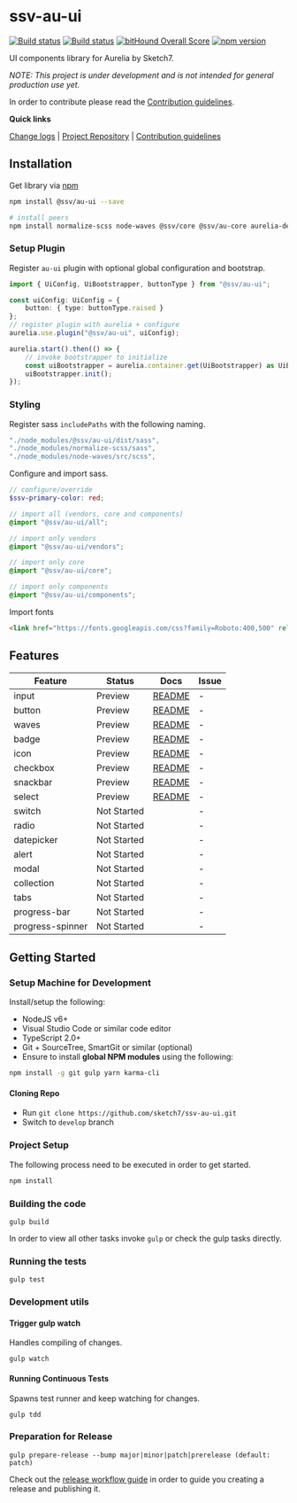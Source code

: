[projectUri]: https://github.com/sketch7/ssv-au-ui
[projectGit]: https://github.com/sketch7/ssv-au-ui.git
[changeLog]: ./doc/CHANGELOG.md

[contribWiki]: ./doc/CONTRIBUTION.md
[releaseWorkflowWiki]: ./doc/RELEASE-WORKFLOW.md

[npm]: https://www.npmjs.com

# ssv-au-ui
[![Build status](https://ci.appveyor.com/api/projects/status/2e0an5hvxtfs08mf?svg=true)](https://ci.appveyor.com/project/chiko/ssv-au-ui)
[![Build status](https://ci.appveyor.com/api/projects/status/2e0an5hvxtfs08mf/branch/master?svg=true)](https://ci.appveyor.com/project/chiko/ssv-au-ui/branch/master)
[![bitHound Overall Score](https://www.bithound.io/github/sketch7/ssv-au-ui/badges/score.svg)](https://www.bithound.io/github/sketch7/ssv-au-ui)
[![npm version](https://badge.fury.io/js/%40ssv%2Fau-ui.svg)](https://badge.fury.io/js/%40ssv%2Fau-ui)

UI components library for Aurelia by Sketch7.

*NOTE: This project is under development and is not intended for general production use yet.*

In order to contribute please read the [Contribution guidelines][contribWiki].

**Quick links**

[Change logs][changeLog] | [Project Repository][projectUri] | [Contribution guidelines][contribWiki]

## Installation

Get library via [npm]
```bash
npm install @ssv/au-ui --save

# install peers
npm install normalize-scss node-waves @ssv/core @ssv/au-core aurelia-dependency-injection aurelia-logging --save

```

### Setup Plugin
Register `au-ui` plugin with optional global configuration and bootstrap.

```ts
import { UiConfig, UiBootstrapper, buttonType } from "@ssv/au-ui";

const uiConfig: UiConfig = {
    button: { type: buttonType.raised }
};
// register plugin with aurelia + configure
aurelia.use.plugin("@ssv/au-ui", uiConfig);

aurelia.start().then(() => {
    // invoke bootstrapper to initialize
    const uiBootstrapper = aurelia.container.get(UiBootstrapper) as UiBootstrapper;
    uiBootstrapper.init();
});
```

### Styling

Register sass `includePaths` with the following naming.

```js
"./node_modules/@ssv/au-ui/dist/sass",
"./node_modules/normalize-scss/sass",
"./node_modules/node-waves/src/scss",
```

Configure and import sass.

```scss
// configure/override
$ssv-primary-color: red;

// import all (vendors, core and components)
@import "@ssv/au-ui/all";

// import only vendors
@import "@ssv/au-ui/vendors";

// import only core
@import "@ssv/au-ui/core";

// import only components
@import "@ssv/au-ui/components";
```

Import fonts

```html
<link href="https://fonts.googleapis.com/css?family=Roboto:400,500" rel="stylesheet">
```

## Features

| Feature          | Status                              | Docs              | Issue          |
|------------------|-------------------------------------|-------------------|----------------|
| input            |                             Preview | [README][input]   |              - |
| button           |                             Preview | [README][button]  |              - |
| waves            |                             Preview | [README][waves]   |              - |
| badge            |                             Preview | [README][badge]   |              - |
| icon             |                             Preview | [README][icon]    |              - |
| checkbox         |                             Preview | [README][checkbox]|              - |
| snackbar         |                             Preview | [README][snackbar]|              - |
| select           |                             Preview | [README][select]  |              - |
| switch           |                         Not Started |                   |              - |
| radio            |                         Not Started |                   |              - |
| datepicker       |                         Not Started |                   |              - |
| alert            |                         Not Started |                   |              - |
| modal            |                         Not Started |                   |              - |
| collection       |                         Not Started |                   |              - |
| tabs             |                         Not Started |                   |              - |
| progress-bar     |                         Not Started |                   |              - |
| progress-spinner |                         Not Started |                   |              - |

[input]: ./src/input/README.md
[button]: ./src/button/README.md
[waves]: ./src/waves/README.md
[badge]: ./src/badge/README.md
[icon]: ./src/icon/README.md
[checkbox]: ./src/checkbox/README.md
[snackbar]: ./src/snackbar/README.md
[select]: ./src/select/README.md

## Getting Started

### Setup Machine for Development
Install/setup the following:

- NodeJS v6+
- Visual Studio Code or similar code editor
- TypeScript 2.0+
- Git + SourceTree, SmartGit or similar (optional)
- Ensure to install **global NPM modules** using the following:


```bash
npm install -g git gulp yarn karma-cli
```


#### Cloning Repo

- Run `git clone https://github.com/sketch7/ssv-au-ui.git`
- Switch to `develop` branch


### Project Setup
The following process need to be executed in order to get started.

```bash
npm install
```


### Building the code

```
gulp build
```
In order to view all other tasks invoke `gulp` or check the gulp tasks directly.

### Running the tests

```
gulp test
```


### Development utils

#### Trigger gulp watch
Handles compiling of changes.
```
gulp watch
```


#### Running Continuous Tests
Spawns test runner and keep watching for changes.
```
gulp tdd
```


### Preparation for Release

```
gulp prepare-release --bump major|minor|patch|prerelease (default: patch)
```
Check out the [release workflow guide][releaseWorkflowWiki] in order to guide you creating a release and publishing it.